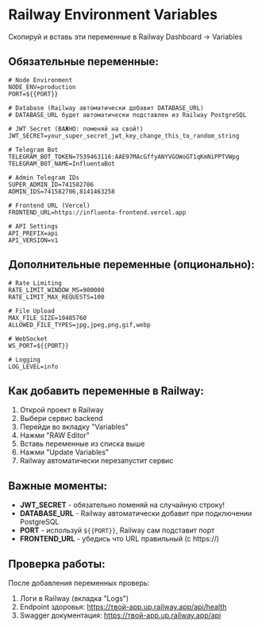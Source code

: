# Railway Environment Variables

Скопируй и вставь эти переменные в Railway Dashboard → Variables

## Обязательные переменные:

```env
# Node Environment
NODE_ENV=production
PORT=${{PORT}}

# Database (Railway автоматически добавит DATABASE_URL)
# DATABASE_URL будет автоматически подставлен из Railway PostgreSQL

# JWT Secret (ВАЖНО: поменяй на свой!)
JWT_SECRET=your_super_secret_jwt_key_change_this_to_random_string

# Telegram Bot
TELEGRAM_BOT_TOKEN=7539463116:AAE97MAcGffyANYVGOWoGT1qKmNiPPTVWpg
TELEGRAM_BOT_NAME=InfluentaBot

# Admin Telegram IDs
SUPER_ADMIN_ID=741582706
ADMIN_IDS=741582706,8141463258

# Frontend URL (Vercel)
FRONTEND_URL=https://influenta-frontend.vercel.app

# API Settings
API_PREFIX=api
API_VERSION=v1
```

## Дополнительные переменные (опционально):

```env
# Rate Limiting
RATE_LIMIT_WINDOW_MS=900000
RATE_LIMIT_MAX_REQUESTS=100

# File Upload
MAX_FILE_SIZE=10485760
ALLOWED_FILE_TYPES=jpg,jpeg,png,gif,webp

# WebSocket
WS_PORT=${{PORT}}

# Logging
LOG_LEVEL=info
```

## Как добавить переменные в Railway:

1. Открой проект в Railway
2. Выбери сервис backend
3. Перейди во вкладку "Variables"
4. Нажми "RAW Editor"
5. Вставь переменные из списка выше
6. Нажми "Update Variables"
7. Railway автоматически перезапустит сервис

## Важные моменты:

- **JWT_SECRET** - обязательно поменяй на случайную строку!
- **DATABASE_URL** - Railway автоматически добавит при подключении PostgreSQL
- **PORT** - используй `${{PORT}}`, Railway сам подставит порт
- **FRONTEND_URL** - убедись что URL правильный (с https://)

## Проверка работы:

После добавления переменных проверь:
1. Логи в Railway (вкладка "Logs")
2. Endpoint здоровья: https://твой-app.up.railway.app/api/health
3. Swagger документация: https://твой-app.up.railway.app/api

